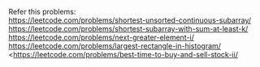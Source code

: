 Refer this problems: <br />
<https://leetcode.com/problems/shortest-unsorted-continuous-subarray/> <br />
<https://leetcode.com/problems/shortest-subarray-with-sum-at-least-k/> <br />
<https://leetcode.com/problems/next-greater-element-i/> <br />
<https://leetcode.com/problems/largest-rectangle-in-histogram/> <br />
<https://leetcode.com/problems/best-time-to-buy-and-sell-stock-ii/ <br />
